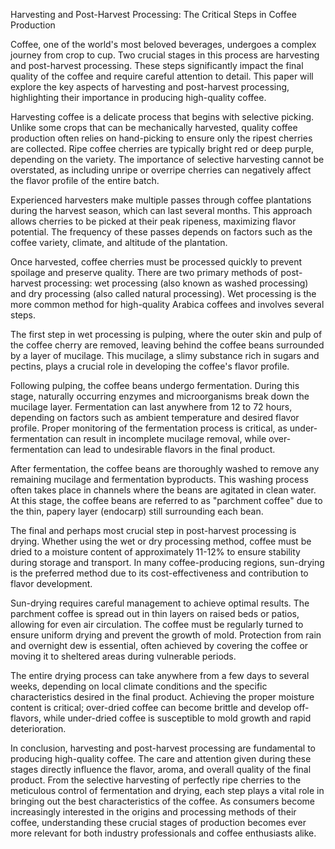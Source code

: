 Harvesting and Post-Harvest Processing: The Critical Steps in Coffee Production

Coffee, one of the world's most beloved beverages, undergoes a complex journey from crop to cup. Two crucial stages in this process are harvesting and post-harvest processing. These steps significantly impact the final quality of the coffee and require careful attention to detail. This paper will explore the key aspects of harvesting and post-harvest processing, highlighting their importance in producing high-quality coffee.

Harvesting coffee is a delicate process that begins with selective picking. Unlike some crops that can be mechanically harvested, quality coffee production often relies on hand-picking to ensure only the ripest cherries are collected. Ripe coffee cherries are typically bright red or deep purple, depending on the variety. The importance of selective harvesting cannot be overstated, as including unripe or overripe cherries can negatively affect the flavor profile of the entire batch.

Experienced harvesters make multiple passes through coffee plantations during the harvest season, which can last several months. This approach allows cherries to be picked at their peak ripeness, maximizing flavor potential. The frequency of these passes depends on factors such as the coffee variety, climate, and altitude of the plantation.

Once harvested, coffee cherries must be processed quickly to prevent spoilage and preserve quality. There are two primary methods of post-harvest processing: wet processing (also known as washed processing) and dry processing (also called natural processing). Wet processing is the more common method for high-quality Arabica coffees and involves several steps.

The first step in wet processing is pulping, where the outer skin and pulp of the coffee cherry are removed, leaving behind the coffee beans surrounded by a layer of mucilage. This mucilage, a slimy substance rich in sugars and pectins, plays a crucial role in developing the coffee's flavor profile.

Following pulping, the coffee beans undergo fermentation. During this stage, naturally occurring enzymes and microorganisms break down the mucilage layer. Fermentation can last anywhere from 12 to 72 hours, depending on factors such as ambient temperature and desired flavor profile. Proper monitoring of the fermentation process is critical, as under-fermentation can result in incomplete mucilage removal, while over-fermentation can lead to undesirable flavors in the final product.

After fermentation, the coffee beans are thoroughly washed to remove any remaining mucilage and fermentation byproducts. This washing process often takes place in channels where the beans are agitated in clean water. At this stage, the coffee beans are referred to as "parchment coffee" due to the thin, papery layer (endocarp) still surrounding each bean.

The final and perhaps most crucial step in post-harvest processing is drying. Whether using the wet or dry processing method, coffee must be dried to a moisture content of approximately 11-12% to ensure stability during storage and transport. In many coffee-producing regions, sun-drying is the preferred method due to its cost-effectiveness and contribution to flavor development.

Sun-drying requires careful management to achieve optimal results. The parchment coffee is spread out in thin layers on raised beds or patios, allowing for even air circulation. The coffee must be regularly turned to ensure uniform drying and prevent the growth of mold. Protection from rain and overnight dew is essential, often achieved by covering the coffee or moving it to sheltered areas during vulnerable periods.

The entire drying process can take anywhere from a few days to several weeks, depending on local climate conditions and the specific characteristics desired in the final product. Achieving the proper moisture content is critical; over-dried coffee can become brittle and develop off-flavors, while under-dried coffee is susceptible to mold growth and rapid deterioration.

In conclusion, harvesting and post-harvest processing are fundamental to producing high-quality coffee. The care and attention given during these stages directly influence the flavor, aroma, and overall quality of the final product. From the selective harvesting of perfectly ripe cherries to the meticulous control of fermentation and drying, each step plays a vital role in bringing out the best characteristics of the coffee. As consumers become increasingly interested in the origins and processing methods of their coffee, understanding these crucial stages of production becomes ever more relevant for both industry professionals and coffee enthusiasts alike.